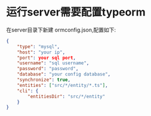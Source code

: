 # 运行server需要配置typeorm
在server目录下新建 ormconfig.json,配置如下:
```json
{
	"type": "mysql",
	"host": "your ip",
	"port": your sql port,
	"username": "sql username",
	"password": "password",
	"database": "your config database",
	"synchronize": true,
	"entities": ["src/*/entity/*.ts"],
	"cli": {
		"entitiesDir": "src/*/entity"
	}
}
```
